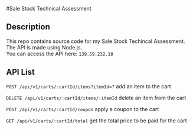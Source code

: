 #Sale Stock Technical Assessment

## Description
This repo contains source code for my Sale Stock Techincal Assessment.  
The API is made using Node.js.  
You can access the API here:
`139.59.232.18`

## API List
`POST /api/v1/carts/:cartId/items?itemId=?`
	add an item to the cart

`DELETE /api/v1/carts/:cartId/items/:itemId`
	delete an item from the cart

`POST /api/v1/carts/:cartId/coupon`
	apply a coupon to the cart

`GET /api/v1/carts/:cartId/total`
	get the total price to be paid for the cart